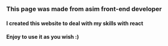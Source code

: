 ### This page was made from asim front-end developer

#### I created this website to deal with my skills with react

#### Enjoy to use it as you wish :)
